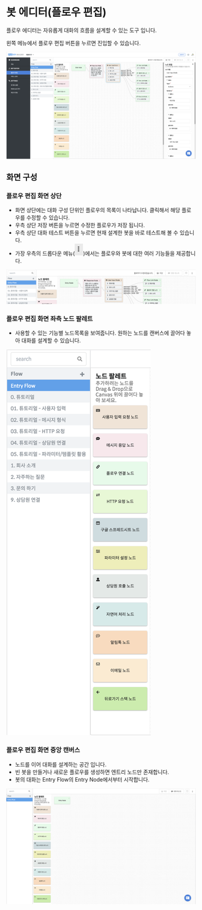 # 봇 에디터\(플로우 편집\)

플로우 에디터는 자유롭게 대화의 흐름을 설계할 수 있는 도구 입니다.

왼쪽 메뉴에서 플로우 편집 버튼을 누르면 진입할 수 있습니다.

![&#xBD07; &#xC5D0;&#xB514;&#xD130;\(&#xD50C;&#xB85C;&#xC6B0; &#xD3B8;&#xC9D1;\) &#xD654;&#xBA74; &#xC608;&#xC2DC;](../../.gitbook/assets/builder_flow_editor.png)

## 화면 구성

### 플로우 편집 화면 상단

* 화면 상단에는 대화 구성 단위인 플로우의 목록이 나타납니다. 클릭해서 해당 플로우를 수정할 수 있습니다.
* 우측 상단 저장 버튼을 누르면 수정한 플로우가 저장 됩니다. 
* 우측 상단 대화 테스트 버튼을 누르면 현재 설계한 봇을 바로 테스트해 볼 수 있습니다.
* 가장 우측의 드롭다운 메뉴\(![](../../.gitbook/assets/dropdown.png)\)에서는 플로우와 봇에 대한 여러 기능들을 제공합니다.

![](../../.gitbook/assets/2018-08-13-7.59.48.png)

### 플로우 편집 화면 좌측 노드 팔레트

* 사용할 수 있는 기능별 노드목록을 보여줍니다. 원하는 노드를 캔버스에 끌어다 놓아 대화를 설계할 수 있습니다.

![](../../.gitbook/assets/flow_node.png)

### 플로우 편집 화면 중앙 캔버스

* 노드를 이어 대화를 설계하는 공간 입니다. 
* 빈 봇을 만들거나 새로운 플로우를 생성하면 엔트리 노드만 존재합니다.
* 봇의 대화는 Entry Flow의 Entry Node에서부터 시작합니다.

![](../../.gitbook/assets/builder_%20%282%29.png)



